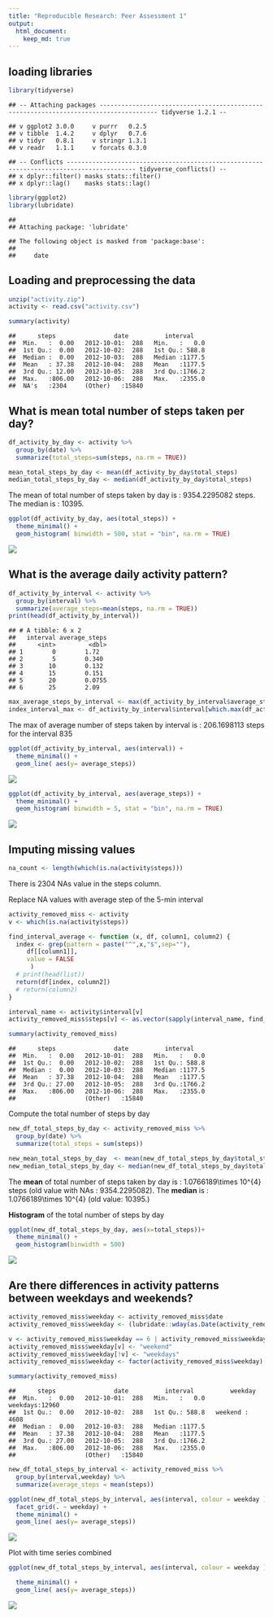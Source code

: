 ```yaml
---
title: "Reproducible Research: Peer Assessment 1"
output: 
  html_document:
    keep_md: true
---
```


## loading libraries

```r
library(tidyverse)
```

```
## -- Attaching packages -------------------------------------------------------------------------------------- tidyverse 1.2.1 --
```

```
## v ggplot2 3.0.0     v purrr   0.2.5
## v tibble  1.4.2     v dplyr   0.7.6
## v tidyr   0.8.1     v stringr 1.3.1
## v readr   1.1.1     v forcats 0.3.0
```

```
## -- Conflicts ----------------------------------------------------------------------------------------- tidyverse_conflicts() --
## x dplyr::filter() masks stats::filter()
## x dplyr::lag()    masks stats::lag()
```

```r
library(ggplot2)
library(lubridate)
```

```
## 
## Attaching package: 'lubridate'
```

```
## The following object is masked from 'package:base':
## 
##     date
```

## Loading and preprocessing the data

```r
unzip("activity.zip")
activity <- read.csv("activity.csv")

summary(activity)
```

```
##      steps                date          interval     
##  Min.   :  0.00   2012-10-01:  288   Min.   :   0.0  
##  1st Qu.:  0.00   2012-10-02:  288   1st Qu.: 588.8  
##  Median :  0.00   2012-10-03:  288   Median :1177.5  
##  Mean   : 37.38   2012-10-04:  288   Mean   :1177.5  
##  3rd Qu.: 12.00   2012-10-05:  288   3rd Qu.:1766.2  
##  Max.   :806.00   2012-10-06:  288   Max.   :2355.0  
##  NA's   :2304     (Other)   :15840
```

## What is mean total number of steps taken per day?

```r
df_activity_by_day <- activity %>% 
  group_by(date) %>%
  summarize(total_steps=sum(steps, na.rm = TRUE))

mean_total_steps_by_day <- mean(df_activity_by_day$total_steps)
median_total_steps_by_day <- median(df_activity_by_day$total_steps)
```

The mean of total number of steps taken by day is : 9354.2295082 steps.
The median is : 10395.


```r
ggplot(df_activity_by_day, aes(total_steps)) +
  theme_minimal() +
  geom_histogram( binwidth = 500, stat = "bin", na.rm = TRUE)
```

![](PA1_template_files/figure-html/unnamed-chunk-4-1.png)<!-- -->


## What is the average daily activity pattern?


```r
df_activity_by_interval <- activity %>% 
  group_by(interval) %>%
  summarize(average_steps=mean(steps, na.rm = TRUE))
print(head(df_activity_by_interval))
```

```
## # A tibble: 6 x 2
##   interval average_steps
##      <int>         <dbl>
## 1        0        1.72  
## 2        5        0.340 
## 3       10        0.132 
## 4       15        0.151 
## 5       20        0.0755
## 6       25        2.09
```

```r
max_average_steps_by_interval <- max(df_activity_by_interval$average_steps)
index_interval_max <- df_activity_by_interval$interval[which.max(df_activity_by_interval$average_steps)]
```

The max of average number of steps taken by interval is : 206.1698113 steps for the interval 835



```r
ggplot(df_activity_by_interval, aes(interval)) +
  theme_minimal() +
  geom_line( aes(y= average_steps))
```

![](PA1_template_files/figure-html/unnamed-chunk-5-1.png)<!-- -->



```r
ggplot(df_activity_by_interval, aes(average_steps)) +
  theme_minimal() +
  geom_histogram( binwidth = 5, stat = "bin", na.rm = TRUE)
```

![](PA1_template_files/figure-html/unnamed-chunk-6-1.png)<!-- -->


## Imputing missing values


```r
na_count <- length(which(is.na(activity$steps)))
```

There is 2304 NAs value in the steps column.

Replace NA values with average step of the 5-min interval

```r
activity_removed_miss <- activity
v <- which(is.na(activity$steps))

find_interval_average <- function (x, df, column1, column2) { 
  index <- grep(pattern = paste("^",x,"$",sep=""), 
     df[[column1]], 
     value = FALSE
      )
  # print(head(list))
  return(df[index, column2])
  # return(column2)
}

interval_name <- activity$interval[v]
activity_removed_miss$steps[v] <- as.vector(sapply(interval_name, find_interval_average, df_activity_by_interval, "interval","average_steps"), mode = "numeric")

summary(activity_removed_miss)
```

```
##      steps                date          interval     
##  Min.   :  0.00   2012-10-01:  288   Min.   :   0.0  
##  1st Qu.:  0.00   2012-10-02:  288   1st Qu.: 588.8  
##  Median :  0.00   2012-10-03:  288   Median :1177.5  
##  Mean   : 37.38   2012-10-04:  288   Mean   :1177.5  
##  3rd Qu.: 27.00   2012-10-05:  288   3rd Qu.:1766.2  
##  Max.   :806.00   2012-10-06:  288   Max.   :2355.0  
##                   (Other)   :15840
```

Compute the total number of steps by day

```r
new_df_total_steps_by_day <- activity_removed_miss %>%
  group_by(date) %>%
  summarize(total_steps = sum(steps))

new_mean_total_steps_by_day  <- mean(new_df_total_steps_by_day$total_steps)
new_median_total_steps_by_day <- median(new_df_total_steps_by_day$total_steps)
```

The **mean** of total number of steps taken by day is : 1.0766189\times 10^{4} steps (old value with NAs : 9354.2295082).
The **median** is : 1.0766189\times 10^{4} (old value: 10395.)

**Histogram** of the total number of steps by day

```r
ggplot(new_df_total_steps_by_day, aes(x=total_steps))+
  theme_minimal() +
  geom_histogram(binwidth = 500)
```

![](PA1_template_files/figure-html/unnamed-chunk-10-1.png)<!-- -->


## Are there differences in activity patterns between weekdays and weekends?


```r
activity_removed_miss$weekday <- activity_removed_miss$date
activity_removed_miss$weekday <- (lubridate::wday(as.Date(activity_removed_miss$weekday),week_start = 1))

v <- activity_removed_miss$weekday == 6 | activity_removed_miss$weekday == 7
activity_removed_miss$weekday[v] <- "weekend"
activity_removed_miss$weekday[!v] <- "weekdays"
activity_removed_miss$weekday <- factor(activity_removed_miss$weekday)

summary(activity_removed_miss)
```

```
##      steps                date          interval          weekday     
##  Min.   :  0.00   2012-10-01:  288   Min.   :   0.0   weekdays:12960  
##  1st Qu.:  0.00   2012-10-02:  288   1st Qu.: 588.8   weekend : 4608  
##  Median :  0.00   2012-10-03:  288   Median :1177.5                   
##  Mean   : 37.38   2012-10-04:  288   Mean   :1177.5                   
##  3rd Qu.: 27.00   2012-10-05:  288   3rd Qu.:1766.2                   
##  Max.   :806.00   2012-10-06:  288   Max.   :2355.0                   
##                   (Other)   :15840
```

```r
new_df_total_steps_by_interval <- activity_removed_miss %>%
  group_by(interval,weekday) %>%
  summarize(average_steps = mean(steps))

ggplot(new_df_total_steps_by_interval, aes(interval, colour = weekday )) +
  facet_grid(. ~ weekday) +
  theme_minimal() +
  geom_line( aes(y= average_steps))
```

![](PA1_template_files/figure-html/unnamed-chunk-11-1.png)<!-- -->

Plot with time series combined


```r
ggplot(new_df_total_steps_by_interval, aes(interval, colour = weekday )) +

  theme_minimal() +
  geom_line( aes(y= average_steps))
```

![](PA1_template_files/figure-html/unnamed-chunk-12-1.png)<!-- -->

